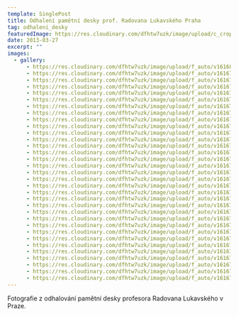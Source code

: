 ```yaml
---
template: SinglePost
title: Odhalení pamětní desky prof. Radovana Lukavského Praha
tag: odhaleni_desky
featuredImage: https://res.cloudinary.com/dfhtw7uzk/image/upload/c_crop,f_auto,h_800,q_auto,w_800/v1616858975/odhaleni_desky/IMG_0254_nqdpfm.jpg
date: 2013-03-27
excerpt: ""
images:
  - gallery:
      - https://res.cloudinary.com/dfhtw7uzk/image/upload/f_auto/v1616858975/odhaleni_desky/IMG_0254_nqdpfm.jpg
      - https://res.cloudinary.com/dfhtw7uzk/image/upload/f_auto/v1616783708/odhaleni_desky/IMG_0222_ubirxp.jpg
      - https://res.cloudinary.com/dfhtw7uzk/image/upload/f_auto/v1616783707/odhaleni_desky/IMG_0224_laaxwi.jpg
      - https://res.cloudinary.com/dfhtw7uzk/image/upload/f_auto/v1616783707/odhaleni_desky/IMG_0223_rl2jkp.jpg
      - https://res.cloudinary.com/dfhtw7uzk/image/upload/f_auto/v1616783706/odhaleni_desky/IMG_0220_a0ahqv.jpg
      - https://res.cloudinary.com/dfhtw7uzk/image/upload/f_auto/v1616783706/odhaleni_desky/IMG_0216_hfgakw.jpg
      - https://res.cloudinary.com/dfhtw7uzk/image/upload/f_auto/v1616783706/odhaleni_desky/IMG_0219_rleqis.jpg
      - https://res.cloudinary.com/dfhtw7uzk/image/upload/f_auto/v1616783706/odhaleni_desky/IMG_0221_koka7n.jpg
      - https://res.cloudinary.com/dfhtw7uzk/image/upload/f_auto/v1616783706/odhaleni_desky/IMG_0218_tiuuso.jpg
      - https://res.cloudinary.com/dfhtw7uzk/image/upload/f_auto/v1616783706/odhaleni_desky/IMG_0213_txrsdd.jpg
      - https://res.cloudinary.com/dfhtw7uzk/image/upload/f_auto/v1616783706/odhaleni_desky/IMG_0217_dbboxl.jpg
      - https://res.cloudinary.com/dfhtw7uzk/image/upload/f_auto/v1616783705/odhaleni_desky/IMG_0215_guokqu.jpg
      - https://res.cloudinary.com/dfhtw7uzk/image/upload/f_auto/v1616783705/odhaleni_desky/IMG_0253_of1jxu.jpg
      - https://res.cloudinary.com/dfhtw7uzk/image/upload/f_auto/v1616783705/odhaleni_desky/IMG_0211_hzcf4h.jpg
      - https://res.cloudinary.com/dfhtw7uzk/image/upload/f_auto/v1616783705/odhaleni_desky/IMG_0212_hvvdma.jpg
      - https://res.cloudinary.com/dfhtw7uzk/image/upload/f_auto/v1616783705/odhaleni_desky/IMG_0249_z9vxbf.jpg
      - https://res.cloudinary.com/dfhtw7uzk/image/upload/f_auto/v1616783705/odhaleni_desky/IMG_0210_ze2rmy.jpg
      - https://res.cloudinary.com/dfhtw7uzk/image/upload/f_auto/v1616783705/odhaleni_desky/IMG_0247_duj6yn.jpg
      - https://res.cloudinary.com/dfhtw7uzk/image/upload/f_auto/v1616783704/odhaleni_desky/IMG_0208_ptnhru.jpg
      - https://res.cloudinary.com/dfhtw7uzk/image/upload/f_auto/v1616783704/odhaleni_desky/IMG_0250_oxlnag.jpg
      - https://res.cloudinary.com/dfhtw7uzk/image/upload/f_auto/v1616783704/odhaleni_desky/IMG_0251_hoawrl.jpg
      - https://res.cloudinary.com/dfhtw7uzk/image/upload/f_auto/v1616783704/odhaleni_desky/IMG_0207_keejci.jpg
      - https://res.cloudinary.com/dfhtw7uzk/image/upload/f_auto/v1616783704/odhaleni_desky/IMG_0206_r105pg.jpg
      - https://res.cloudinary.com/dfhtw7uzk/image/upload/f_auto/v1616783704/odhaleni_desky/IMG_0246_dgkvfg.jpg
      - https://res.cloudinary.com/dfhtw7uzk/image/upload/f_auto/v1616783703/odhaleni_desky/IMG_0205_wfyw2v.jpg
      - https://res.cloudinary.com/dfhtw7uzk/image/upload/f_auto/v1616783703/odhaleni_desky/IMG_0238_nk6zo2.jpg
      - https://res.cloudinary.com/dfhtw7uzk/image/upload/f_auto/v1616783703/odhaleni_desky/IMG_0237_lfgnf5.jpg
      - https://res.cloudinary.com/dfhtw7uzk/image/upload/f_auto/v1616783703/odhaleni_desky/IMG_0242_e74hne.jpg
      - https://res.cloudinary.com/dfhtw7uzk/image/upload/f_auto/v1616783703/odhaleni_desky/IMG_0233_spxmo6.jpg
      - https://res.cloudinary.com/dfhtw7uzk/image/upload/f_auto/v1616783702/odhaleni_desky/IMG_0236_q85myc.jpg
      - https://res.cloudinary.com/dfhtw7uzk/image/upload/f_auto/v1616783702/odhaleni_desky/IMG_0204_eiqkz5.jpg
      - https://res.cloudinary.com/dfhtw7uzk/image/upload/f_auto/v1616783702/odhaleni_desky/IMG_0235_eqqesb.jpg
      - https://res.cloudinary.com/dfhtw7uzk/image/upload/f_auto/v1616783702/odhaleni_desky/IMG_0185_mgwwya.jpg
---
```

Fotografie z odhalování pamětní desky profesora Radovana Lukavského v Praze.